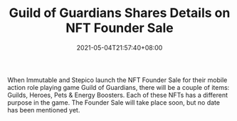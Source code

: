 ﻿---
title: "Guild of Guardians Shares Details on NFT Founder Sale"
date: 2021-05-04T21:57:40+08:00
lastmod: 2021-05-04T16:45:40+08:00
draft: false
authors: ["Muriel"]
description: "When Immutable and Stepico launch the NFT Founder Sale for their mobile action role playing game Guild of Guardians, there will be a couple of items: Guilds, Heroes, Pets & Energy Boosters. Each of these NFTs has a different purpose in the game. The Founder Sale will take place soon, but no date has been mentioned yet."
featuredImage: "guild-of-guardians-shares-details-on-nft-founder-sale.png"
tags: ["Virtual World","Play to Earn"]
categories: ["news"]
news: ["Virtual World"]
weight: 
lightgallery: true
pinned: false
recommend: false
recommend1: false
---

When Immutable and Stepico launch the NFT Founder Sale for their mobile action role playing game Guild of Guardians, there will be a couple of items: Guilds, Heroes, Pets & Energy Boosters. Each of these NFTs has a different purpose in the game. The Founder Sale will take place soon, but no date has been mentioned yet.

<!--more-->

